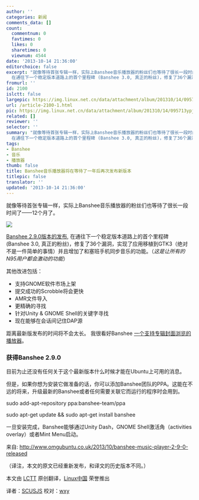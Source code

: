 ```yaml
---
author: ''
categories: 新闻
comments_data: []
count:
  commentnum: 0
  favtimes: 0
  likes: 0
  sharetimes: 0
  viewnum: 4544
date: '2013-10-14 21:36:00'
editorchoice: false
excerpt: "就像等待首张专辑一样，实际上Banshee音乐播放器的粉丝们也等待了很长一段时间了12个月了。\r\n\r\nBanshee 2.9.0版本的发布,
  在通往下一个稳定版本道路上的首个里程碑 (Banshee 3.0, 真正的粉丝)，修复了36个漏洞，实现了 ..."
fromurl: ''
id: 2100
islctt: false
largepic: https://img.linux.net.cn/data/attachment/album/201310/14/095713ypjcscrrxwycxxyy.jpg
url: /article-2100-1.html
pic: https://img.linux.net.cn/data/attachment/album/201310/14/095713ypjcscrrxwycxxyy.jpg.thumb.jpg
related: []
reviewer: ''
selector: ''
summary: "就像等待首张专辑一样，实际上Banshee音乐播放器的粉丝们也等待了很长一段时间了12个月了。\r\n\r\nBanshee 2.9.0版本的发布,
  在通往下一个稳定版本道路上的首个里程碑 (Banshee 3.0, 真正的粉丝)，修复了36个漏洞，实现了 ..."
tags:
- Banshee
- 音乐
- 播放器
thumb: false
title: Banshee音乐播放器将在等待了一年后再次发布新版本
titlepic: false
translator: ''
updated: '2013-10-14 21:36:00'
---
```


就像等待首张专辑一样，实际上Banshee音乐播放器的粉丝们也等待了很长一段时间了——12个月了。


 ![](https://img.linux.net.cn/data/attachment/album/201310/14/095713ypjcscrrxwycxxyy.jpg)


[Banshee 2.9.0版本的发布](http://banshee.fm/download/archives/2-9-0/), 在通往下一个稳定版本道路上的首个里程碑 (Banshee 3.0, 真正的粉丝)，修复了36个漏洞，实现了应用移植到GTK3（绝对不是一件简单的事情）并且增加了和塞班手机同步音乐的功能。（*这是让所有的N95用户都会激动的功能*）


其他改进包括：


* 支持GNOME软件市场上架
* 提交成功的Scrobble将会更快
* AMR文件导入
* 更精确的寻找
* 针对Unity & GNOME Shell的关键字寻找
* 现在能够在会话间记住DAP源


距离最新版发布的时间将不会太长。 我很看好Banshee [一个支持专辑封面浏览的播放器](http://www.omgubuntu.co.uk/2013/10/coverart-browser-for-linux-music-players)。


### **获得Banshee 2.9.0**


目前为止还没有任何关于这个最新版本什么时候才能在Ubuntu上可用的消息。


但是，如果你想为安装它做准备的话，你可以添加Banshee团队的PPA。这能在不远的将来，升级最新的Banshee或者任何需要关联它而运行的程序时会用到。


sudo add-apt-repository ppa:banshee-team/ppa


sudo apt-get update && sudo apt-get install banshee


一旦安装完成，Banshee能够通过Unity Dash，GNOME Shell激活角（activities overlay）或者Mint Menu启动。


 


来自: <http://www.omgubuntu.co.uk/2013/10/banshee-music-player-2-9-0-released>


（译注，本文的原文已经重新发布，和译文的历史版本不同。）


本文由 [LCTT](https://github.com/LCTT/TranslateProject) 原创翻译，[Linux中国](http://linux.cn/) 荣誉推出


译者：[SCUSJS](http://blog.csdn.net/scusjs) 校对：[wxy](https://github.com/wxy)